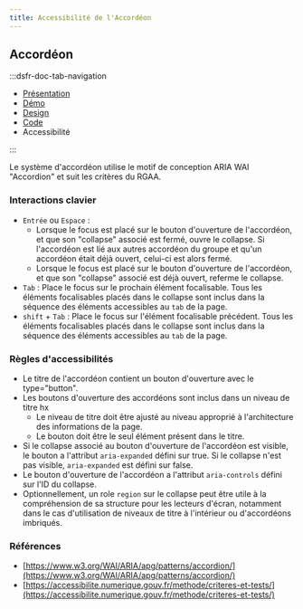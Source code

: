 ```yaml
---
title: Accessibilité de l'Accordéon
---
```


## Accordéon

:::dsfr-doc-tab-navigation

- [Présentation](../index.md)
- [Démo](../demo/index.md)
- [Design](../design/index.md)
- [Code](../code/index.md)
- Accessibilité

:::

Le système d'accordéon utilise le motif de conception ARIA WAI "Accordion" et suit les critères du RGAA.

### Interactions clavier

- `Entrée` ou `Espace` :
  - Lorsque le focus est placé sur le bouton d'ouverture de l'accordéon, et que son "collapse" associé est fermé, ouvre le collapse. Si l'accordéon est lié aux autres accordéon du groupe et qu'un accordéon était déjà ouvert, celui-ci est alors fermé.
  - Lorsque le focus est placé sur le bouton d'ouverture de l'accordéon, et que son "collapse" associé est déjà ouvert, referme le collapse.
- `Tab` : Place le focus sur le prochain élément focalisable. Tous les éléments focalisables placés dans le collapse sont inclus dans la séquence des éléments accessibles au `tab` de la page.
- `shift` + `Tab` : Place le focus sur l'élément focalisable précédent. Tous les éléments focalisables placés dans le collapse sont inclus dans la séquence des éléments accessibles au `tab` de la page.


### Règles d'accessibilités

- Le titre de l'accordéon contient un bouton d'ouverture avec le type="button".
- Les boutons d'ouverture des accordéons sont inclus dans un niveau de titre hx
  - Le niveau de titre doit être ajusté au niveau approprié à l'architecture des informations de la page.
  - Le bouton doit être le seul élément présent dans le titre.
- Si le collapse associé au bouton d'ouverture de l'accordéon est visible, le bouton a l'attribut `aria-expanded` défini sur true. Si le collapse n'est pas visible, `aria-expanded` est défini sur false.
- Le bouton d'ouverture de l'accordéon a l'attribut `aria-controls` défini sur l'ID du collapse.
- Optionnellement, un role `region` sur le collapse peut être utile à la compréhension de sa structure pour les lecteurs d'écran, notamment dans le cas d'utilisation de niveaux de titre à l'intérieur ou d'accordéons imbriqués.

### Références
- [https://www.w3.org/WAI/ARIA/apg/patterns/accordion/](https://www.w3.org/WAI/ARIA/apg/patterns/accordion/)
- [https://accessibilite.numerique.gouv.fr/methode/criteres-et-tests/](https://accessibilite.numerique.gouv.fr/methode/criteres-et-tests/)
